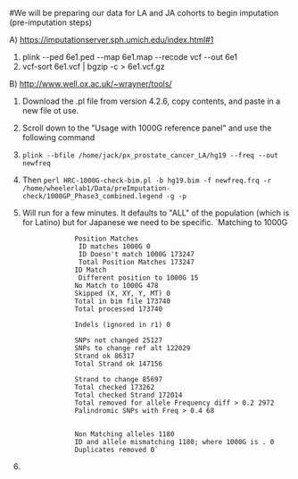 #We will be preparing our data for LA and JA cohorts to begin imputation (pre-imputation steps)

A) https://imputationserver.sph.umich.edu/index.html#1
1) plink --ped 6e1.ped --map 6e1.map --recode vcf --out 6e1 
2) vcf-sort 6e1.vcf | bgzip -c > 6e1.vcf.gz
    
B) http://www.well.ox.ac.uk/~wrayner/tools/
1) Download the .pl file from version 4.2.6, copy contents, and paste in a new file ot use. 
2) Scroll down to the "Usage with 1000G reference panel" and use the following command 
3) `plink --bfile /home/jack/px_prostate_cancer_LA/hg19 --freq --out newfreq`
4) Then `perl HRC-1000G-check-bim.pl -b hg19.bim -f newfreq.frq -r /home/wheelerlab1/Data/preImputation-check/1000GP_Phase3_combined.legend -g -p`
5) Will run for a few minutes. It defaults to "ALL" of the population (which is for Latino) but for Japanese we need to be specific.
                        `Matching to 1000G

                    Position Matches
                     ID matches 1000G 0
                     ID Doesn't match 1000G 173247
                     Total Position Matches 173247
                    ID Match
                     Different position to 1000G 15
                    No Match to 1000G 478
                    Skipped (X, XY, Y, MT) 0
                    Total in bim file 173740
                    Total processed 173740

                    Indels (ignored in r1) 0

                    SNPs not changed 25127
                    SNPs to change ref alt 122029
                    Strand ok 86317
                    Total Strand ok 147156

                    Strand to change 85697
                    Total checked 173262
                    Total checked Strand 172014
                    Total removed for allele Frequency diff > 0.2 2972
                    Palindromic SNPs with Freq > 0.4 68


                    Non Matching alleles 1180
                    ID and allele mismatching 1180; where 1000G is . 0
                    Duplicates removed 0`

6)




 




